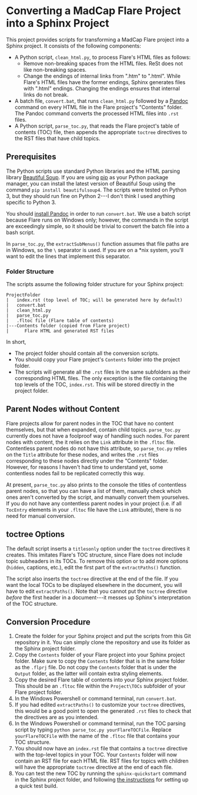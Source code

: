 # Converting a MadCap Flare Project into a Sphinx Project

This project provides scripts for transforming a MadCap Flare project into a Sphinx project. It consists of the following components:
- A Python script, `clean_html.py`, to process Flare's HTML files as follows:
    - Remove non-breaking spaces from the HTML files. ReSt does not like non-breaking spaces.
    - Change the endings of internal links from ".htm" to ".html". While Flare's HTML files have the former endings, Sphinx generates files with ".html" endings. Changing the endings ensures that internal links do not break.
- A batch file, `convert.bat`, that runs `clean_html.py` followed by a [Pandoc](http://pandoc.org/) command on every HTML file in the Flare project's "Contents" folder. The Pandoc command converts the processed HTML files into `.rst` files.
- A Python script, `parse_toc.py`, that reads the Flare project's table of contents (TOC) file, then appends the appropriate `toctree` directives to the RST files that have child topics.

## Prerequisites

The Python scripts use standard Python libraries and the HTML parsing library [Beautiful Soup](https://www.crummy.com/software/BeautifulSoup/). If you are using [pip](https://pip.pypa.io/en/stable/installing/) as your Python package manager, you can install the latest version of Beautiful Soup using the command `pip install beautifulsoup4`. The scripts were tested on Python 3, but they should run fine on Python 2---I don't think I used anything specific to Python 3.

You should [install Pandoc](http://pandoc.org/installing.html) in order to run `convert.bat`. We use a batch script because Flare runs on Windows only; however, the commands in the script are exceedingly simple, so it should be trivial to convert the batch file into a bash script.

In `parse_toc.py`, the `extractSubMenus()` function assumes that file paths are in Windows, so the `\` separator is used. If you are on a *nix system, you'll want to edit the lines that implement this separator.

### Folder Structure

The scripts assume the following folder structure for your Sphinx project:

````
ProjectFolder
|   index.rst (top level of TOC; will be generated here by default)
|   convert.bat
|   clean_html.py
|   parse_toc.py
|   .fltoc file (Flare table of contents)
|---Contents folder (copied from Flare project)
|      Flare HTML and generated RST files
````
In short,
- The project folder should contain all the conversion scripts.
- You should copy your Flare project's `Contents` folder into the project folder.
- The scripts will generate all the `.rst` files in the same subfolders as their corresponding HTML files. The only exception is the file containing the top levels of the TOC, `index.rst`. This will be stored directly in the project folder.

## Parent Nodes without Content

Flare projects allow for parent nodes in the TOC that have no content themselves, but that when expanded, contain child topics. `parse_toc.py` currently does not have a foolproof way of handling such nodes. For parent nodes with content, the it relies on the `Link` attribute in the `.fltoc` file. Contentless parent nodes do not have this attribute, so `parse_toc.py` relies on the `Title` attribute for these nodes, and writes the `.rst` files corresponding to these nodes directly under the "Contents" folder. However, for reasons I haven't had time to understand yet, some contentless nodes fail to be replicated correctly this way.

At present, `parse_toc.py` also prints to the console the titles of contentless parent nodes, so that you can have a list of them, manually check which ones aren't converted by the script, and manually convert them yourselves. If you do not have any contentless parent nodes in your project (i.e. if all `TocEntry` elements in your `.fltoc` file have the `Link` attribute), there is no need for manual conversion.

## toctree Options

The default script inserts a `titlesonly` option under the `toctree` directives it creates. This imitates Flare's TOC structure, since Flare does not include topic subheaders in its TOCs. To remove this option or to add more options (`hidden`, captions, etc.), edit the first part of the `extractPaths()` function.

The script also inserts the `toctree` directive at the end of the file. If you want the local TOCs to be displayed elsewhere in the document, you will have to edit `extractPaths()`. Note that you cannot put the `toctree` directive *before* the first header in a document---it messes up Sphinx's interpretation of the TOC structure.

## Conversion Procedure

1. Create the folder for your Sphinx project and put the scripts from this Git repository in it. You can simply clone the repository and use its folder as the Sphinx project folder.
2. Copy the `Contents` folder of your Flare project into your Sphinx project folder. Make sure to copy the `Contents` folder that is in the same folder as the `.flprj` file. Do not copy the `Contents` folder that is under the `Output` folder, as the latter will contain extra styling elements.
3. Copy the desired Flare table of contents into your Sphinx project folder. This should be an `.fltoc` file within the `Project\TOCs` subfolder of your Flare project folder.
4. In the Windows Powershell or command terminal, run `convert.bat`.
4. If you had edited `extractPaths()` to customize your `toctree` directives, this would be a good point to open the generated `.rst` files to check that the directives are as you intended.
5. In the Windows Powershell or command terminal, run the TOC parsing script by typing `python parse_toc.py yourFlareTOCFile`. Replace `yourFlareTOCFile` with the name of the `.fltoc` file that contains your TOC structure.
6. You should now have an `index.rst` file that contains a `toctree` directive with the top-level topics in your TOC. Your `Contents` folder will now contain an RST file for each HTML file. RST files for topics with children will have the appropriate `toctree` directive at the end of each file.
7. You can test the new TOC by running the `sphinx-quickstart` command in the Sphinx project folder, and following [the instructions](http://www.sphinx-doc.org/en/master/usage/quickstart.html) for setting up a quick test build.

